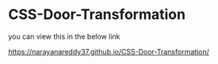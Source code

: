 # CSS-Door-Transformation
you can view this in the below link

https://narayanareddy37.github.io/CSS-Door-Transformation/
